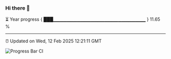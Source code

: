 ### Hi there 👋

⏳ Year progress { ███▁▁▁▁▁▁▁▁▁▁▁▁▁▁▁▁▁▁▁▁▁▁▁▁▁▁▁ } 11.65 %

---

⏰ Updated on Wed, 12 Feb 2025 12:21:11 GMT

![Progress Bar CI](https://github.com/code-lakshay/GitHub-Actions-Demo/workflows/Progress%20Bar%20CI/badge.svg)
